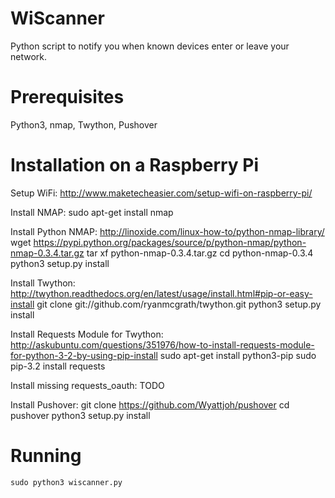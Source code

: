 WiScanner
=========

Python script to notify you when known devices enter or leave your network.

Prerequisites
=============

Python3, nmap, Twython, Pushover

Installation on a Raspberry Pi
==============================

Setup WiFi:
http://www.maketecheasier.com/setup-wifi-on-raspberry-pi/

Install NMAP:
    sudo apt-get install nmap

Install Python NMAP:
http://linoxide.com/linux-how-to/python-nmap-library/
    wget https://pypi.python.org/packages/source/p/python-nmap/python-nmap-0.3.4.tar.gz
    tar xf python-nmap-0.3.4.tar.gz
    cd python-nmap-0.3.4
    python3 setup.py install

Install Twython:
http://twython.readthedocs.org/en/latest/usage/install.html#pip-or-easy-install
    git clone git://github.com/ryanmcgrath/twython.git
    python3 setup.py install

Install Requests Module for Twython:
http://askubuntu.com/questions/351976/how-to-install-requests-module-for-python-3-2-by-using-pip-install
    sudo apt-get install python3-pip
    sudo pip-3.2 install requests

Install missing requests_oauth:
TODO

Install Pushover:
    git clone https://github.com/Wyattjoh/pushover
    cd pushover
    python3 setup.py install

Running
=======

    sudo python3 wiscanner.py

